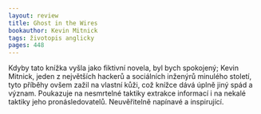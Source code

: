 ```yaml
---
layout: review
title: Ghost in the Wires
bookauthor: Kevin Mitnick
tags: životopis anglicky
pages: 448
---
```


Kdyby tato knížka vyšla jako fiktivní novela, byl bych spokojený; Kevin Mitnick, jeden z největších hackerů a sociálních inženýrů minulého století, tyto příběhy ovšem zažil na vlastní kůži, což knížce dává úplně jiný spád a význam. Poukazuje na nesmrtelné taktiky extrakce informací i na nekalé taktiky jeho pronásledovatelů. Neuvěřitelně napínavé a inspirující.